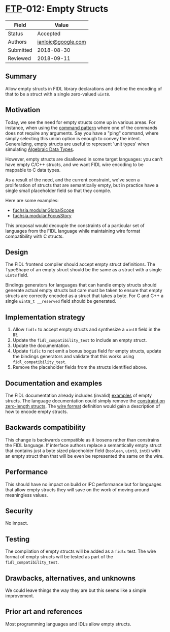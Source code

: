 # [FTP](../README.md)-012: Empty Structs

Field     | Value
----------|--------------------------
Status    | Accepted
Authors   | ianloic@google.com
Submitted | 2018-08-30
Reviewed  | 2018-09-11

## Summary

Allow empty structs in FIDL library declarations and define the encoding
of that to be a struct with a single zero-valued `uint8`.

## Motivation

Today, we see the need for empty structs come up in various areas.
For instance, when using the
[command pattern](/docs/concepts/api/fidl.md#Command-union)
where one of the commands does not require any arguments.
Say you have a "ping" command, where simply selecting this union option is enough to convey the intent.
Generalizing, empty structs are useful to represent 'unit types' when simulating
[Algebraic Data Types](https://en.wikipedia.org/wiki/Algebraic_data_type).

However, empty structs are disallowed in some target languages: you can't have empty C/C++
structs, and we want FIDL wire encoding to be mappable to C data types.

As a result of the need, and the current constraint, we've seen a proliferation
of structs that are semantically empty, but in practice have a single small
placeholder field so that they compile.

Here are some examples:

- [fuchsia.modular.GlobalScope](https://fuchsia.googlesource.com/fuchsia/+/ce931e090d0c54030a80397bd24f217132983794/peridot/public/fidl/fuchsia.modular/user_intelligence/scope.fidl#22)
- [fuchsia.modular.FocusStory](https://fuchsia.googlesource.com/fuchsia/+/5ed52652adfeb70c011a5d86acfd3bbfb768b13e/public/fidl/fuchsia.modular/suggestion/proposal.fidl#74)

This proposal would decouple the constraints of a particular set of languages from
the FIDL language while maintaining wire format compatibility with C structs.

## Design

The FIDL frontend compiler should accept empty struct definitions.
The TypeShape of an empty struct should be the same as a struct with a single `uint8` field.

Bindings generators for languages that can handle empty structs should generate
actual empty structs but care must be taken to ensure that empty structs are
correctly encoded as a struct that takes a byte.
For C and C++ a single `uint8_t __reserved` field should be generated.

## Implementation strategy

1. Allow `fidlc` to accept empty structs and synthesize a `uint8` field in the IR.
2. Update the `fidl_compatibility_test` to include an empty struct.
3. Update the documentation.
4. Update `fidlc` to not emit a bonus bogus field for empty structs, update
   the bindings generators and validate that this works using `fidl_compatibility_test`.
5. Remove the placeholder fields from the structs identified above.

## Documentation and examples

The FIDL documentation already includes (invalid)
[examples][identifiers] of empty structs.
The language documentation could simply remove the
[constraint on zero-length structs][structs].
The [wire format][wire-format]
definition would gain a description of how to encode empty structs.

## Backwards compatibility

This change is backwards compatible as it loosens rather than constrains the FIDL language.
If interface authors replace a semantically empty struct that contains just
a byte sized placeholder field (`boolean`, `uint8`, `int8`) with an empty struct then
that will be even be represented the same on the wire.

## Performance

This should have no impact on build or IPC performance but for languages that
allow empty structs they will save on the work of moving around meaningless values.

## Security

No impact.

## Testing

The compilation of empty structs will be added as a `fidlc` test.
The wire format of empty structs will be tested as part of the `fidl_compatibility_test`.

## Drawbacks, alternatives, and unknowns

We could leave things the way they are but this seems like a simple improvement.

## Prior art and references

Most programming languages and IDLs allow empty structs.

[identifiers]: /docs/reference/fidl/language/language.md#identifiers
[structs]: /docs/reference/fidl/language/language.md#structs
[wire-format]: /docs/reference/fidl/language/wire-format/README.md#Structs
